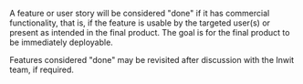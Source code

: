 A feature or user story will be considered "done" if it has commercial functionality, that is,
if the feature is usable by the targeted user(s) or present as intended in the final product.
The goal is for the final product to be immediately deployable.

Features considered "done" may be revisited after discussion with the Inwit team, if required.